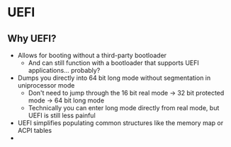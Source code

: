 # UEFI

## Why UEFI?

* Allows for booting without a third-party bootloader
    * And can still function with a bootloader that supports UEFI applications... probably?
* Dumps you directly into 64 bit long mode without segmentation in uniprocessor mode
    * Don't need to jump through the 16 bit real mode -> 32 bit protected mode -> 64 bit long mode
    * Technically you can enter long mode directly from real mode, but UEFI is still less painful
* UEFI simplifies populating common structures like the memory map or ACPI tables
* 
